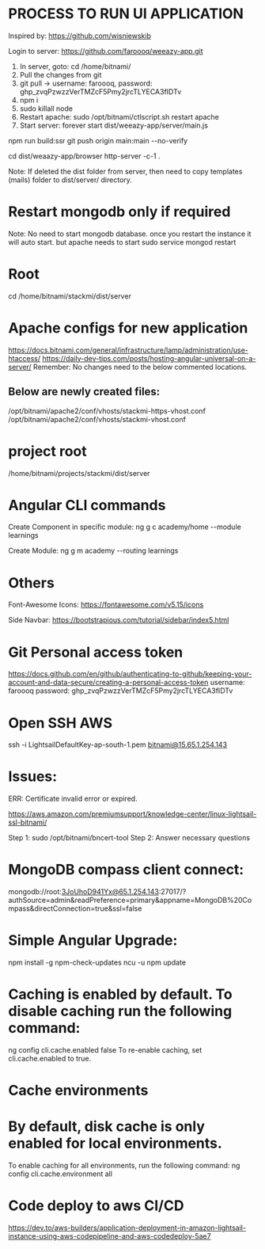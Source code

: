 # PROCESS TO RUN UI APPLICATION

Inspired by: https://github.com/wisniewskib

Login to server:
https://github.com/faroooq/weeazy-app.git
1. In server, goto: cd /home/bitnami/
2. Pull the changes from git
3. git pull -> username: faroooq, password: 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
4. npm i
5. sudo killall node
6. Restart apache: sudo /opt/bitnami/ctlscript.sh restart apache
7. Start server: forever start dist/weeazy-app/server/main.js

npm run build:ssr
git push origin main:main --no-verify

cd dist/weaazy-app/browser
http-server -c-1 .

Note: If deleted the dist folder from server, then need to copy 
templates (mails) folder to dist/server/ directory.

# Restart mongodb only if required
Note: No need to start mongodb database. once you restart the instance it will auto start. but apache needs to start
sudo service mongod restart

# Root
cd /home/bitnami/stackmi/dist/server

# Apache configs for new application
https://docs.bitnami.com/general/infrastructure/lamp/administration/use-htaccess/
https://daily-dev-tips.com/posts/hosting-angular-universal-on-a-server/
Remember: No changes need to the below commented locations.
<!-- /opt/bitnami/apache2/conf/
/opt/bitnami/apache/conf/bitnami -->
Below are newly created files:
------------------------------
/opt/bitnami/apache2/conf/vhosts/stackmi-https-vhost.conf
/opt/bitnami/apache2/conf/vhosts/stackmi-vhost.conf
# project root
/home/bitnami/projects/stackmi/dist/server
# Angular CLI commands
Create Component in specific module:
ng g c academy/home --module learnings

Create Module:
ng g m academy --routing learnings

# Others
Font-Awesome Icons:
https://fontawesome.com/v5.15/icons

Side Navbar:
https://bootstrapious.com/tutorial/sidebar/index5.html

# Git Personal access token
https://docs.github.com/en/github/authenticating-to-github/keeping-your-account-and-data-secure/creating-a-personal-access-token
username: faroooq
password: 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

# Open SSH AWS
ssh -i LightsailDefaultKey-ap-south-1.pem bitnami@15.65.1.254.143

# Issues:
ERR: Certificate invalid error or expired.

https://aws.amazon.com/premiumsupport/knowledge-center/linux-lightsail-ssl-bitnami/

Step 1: sudo /opt/bitnami/bncert-tool
Step 2: Answer necessary questions

# MongoDB compass client connect:
mongodb://root:3JoUhoD941Yx@65.1.254.143:27017/?authSource=admin&readPreference=primary&appname=MongoDB%20Compass&directConnection=true&ssl=false

# Simple Angular Upgrade:
npm install -g npm-check-updates
ncu -u
npm update

# Caching is enabled by default. To disable caching run the following command:
ng config cli.cache.enabled false
To re-enable caching, set cli.cache.enabled to true.

# Cache environments
# By default, disk cache is only enabled for local environments.
To enable caching for all environments, run the following command:
ng config cli.cache.environment all

# Code deploy to aws CI/CD 
https://dev.to/aws-builders/application-deployment-in-amazon-lightsail-instance-using-aws-codepipeline-and-aws-codedeploy-5ae7